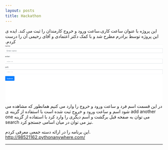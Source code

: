 ```yaml
---
layout: posts
title: Hackathon
---
```


این پروژه با عنوان ساعت کاری،ساعت ورود و خروج کارمندان را ثبت می کند.
ایده ی این پروژه توسط برادرم مطرح شد و با کمک دکتر اعتمادی و آقای رحیمی آن را درست کردم.
![صفحه اول سایت](/assets/images/hackathon1.png)
در این قسمت اسم فرد و ساعت ورود و خروج را وارد می کنیم
[](/assets/images/hackathon2.png)
همانطور که مشاهده می شود اسم و ساعت ورود و خروج ثبت شده است 
[](/assets/images/hackathon3.png)
با استفاده از گزینه ی add another one می توان به صفحه قبل برگشت و اسم دیگری را وارد کرد
با استفاده از گزینه search نیز می توان در میان اسامی جستجو کرد.
[](/assets/images/hackathon4.png)

این برنامه را در ارائه دسته جمعی معرفی کردم.
http://98521162.pythonanywhere.com/


---
